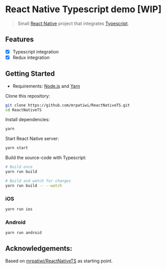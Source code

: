 # React Native Typescript demo [WIP]

> Small [React Native](https://facebook.github.io/react-native/) project that integrates [Typescript](https://www.typescriptlang.org/).

## Features

- [x] Typescript integration
- [x] Redux integration 

## Getting Started

* Requirements: [Node.js](https://nodejs.org) and [Yarn](https://yarnpkg.com/)

Clone this repository:

```sh
git clone https://github.com/mrpatiwi/ReactNativeTS.git
cd ReactNativeTS
```

Install dependencies:

```sh
yarn
```

Start React Native server:

```sh
yarn start
```

Build the source-code with Typescript:

```sh
# Build once
yarn run build

# Build and watch for changes
yarn run build -- --watch
```

### iOS

```sh
yarn run ios
```

### Android

```sh
yarn run android
```

## Acknowledgements:

Based on [mrpatiwi/ReactNativeTS](https://github.com/mrpatiwi/ReactNativeTS) as starting point.